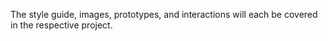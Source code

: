 The style guide, images, prototypes, and interactions will each be covered in the respective project. 
